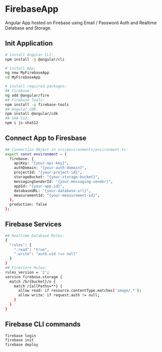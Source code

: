 # FirebaseApp
Angular App hosted on Firebase using Email / Password Auth and Realtime Database and Storage.

## Init Application

```bash
# install Angular CLI:
npm install -g @angular/cli

# install App:
ng new MyFirebaseApp
cd MyFirebaseApp

# install required packages:
## Firebase:
ng add @angular/fire
## Firebase Tools:
npm install -g firebase-tools
## Angular CDK:
npm install @angular/cdk
## SHA-512:
npm i js-sha512
``` 

## Connect App to Firesbase

```bash
## Connection Object in src/environments/environment.ts:
export const environment = {
  firebase: {
    apiKey: "{your-api-key}",
    authDomain: "{your-auth-domain}",
    projectId: "{your-project-id}",
    storageBucket: "{your-storage-bucket}",
    messagingSenderId: "{your-messaging-sender}",
    appId: "{your-app-id}",
    databaseURL: "{your-database-url}",
    measurementId: "{your-measurement-id}",
  },
  production: false
};
``` 

## Firebase Services

```bash
## Realtime Database Rules:
{
  "rules": {
    ".read": "true",
    ".write": "auth.uid !== null"
  }
}
## Firestore Rules:
rules_version = '2';
service firebase.storage {
  match /b/{bucket}/o {
    match /{allPaths=**} {
      allow read: if resource.contentType.matches('image/.*');
      allow write: if request.auth != null;
    }
  }
}
``` 

## Firebase CLI commands

```bash
firebase login
firebase init
firebase deploy
``` 
